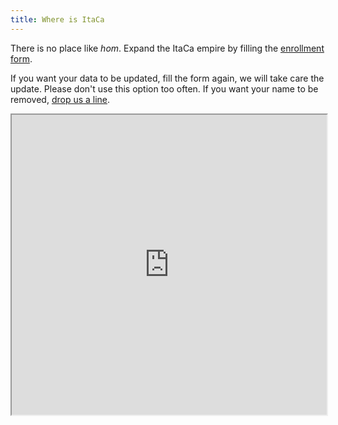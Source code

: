 ```yaml
---
title: Where is ItaCa
---
```


There is no place like _hom_. Expand the ItaCa empire by filling the [enrollment form](https://docs.google.com/forms/d/e/1FAIpQLSfRXTxPhuvDM4fXe2aYTnK9ROxX0bSm9wUhgVcvzWwIO1m4Lg/viewform). 

If you want your data to be updated, fill the form again, we will take care the update. Please don't use this option too often. If you want your name to be removed, [drop us a line](webmasters.itaca@gmail.com).
<!-- blue dots: ItaCa citizens
red dots: places with some italian category theorists in it
black dots: places with some category theory in it
 -->

<iframe src="https://www.google.com/maps/d/u/0/embed?mid=1nJatvBrmpbiKkBFN9nTUkm7a-r0XdQ0e" width="100%" height="480"></iframe>
